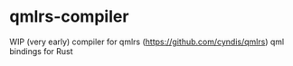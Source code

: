 # qmlrs-compiler
WIP (very early) compiler for qmlrs (https://github.com/cyndis/qmlrs) qml bindings for Rust
